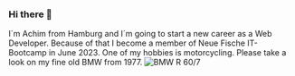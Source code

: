 ### Hi there 👋
I´m Achim from Hamburg and I´m going to start a new career as a Web Developer. Because of that I become a member of Neue Fische IT-Bootcamp in June 2023. One of my hobbies is motorcycling. Please take a look on my fine old BMW from 1977.
![BMW R 60/7](https://maschinistenundsoehne.de/wp-content/uploads/2021/02/BMW_3.jpg)




<!--
**AchimBartscht/AchimBartscht** is a ✨ _special_ ✨ repository because its `README.md` (this file) appears on your GitHub profile.

Here are some ideas to get you started:

- 🔭 I’m currently working on ...
- 🌱 I’m currently learning ...
- 👯 I’m looking to collaborate on ...
- 🤔 I’m looking for help with ...
- 💬 Ask me about ...
- 📫 How to reach me: ...
- 😄 Pronouns: ...
- ⚡ Fun fact: ...
-->
